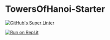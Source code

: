 # TowersOfHanoi-Starter

[![GitHub's Super Linter](https://github.com/Felipe-Affonso047/TowersOfHanoi-Starter/workflows/GitHub's%20Super%20Linter/badge.svg)](https://github.com/Felipe-Affonso047/TowersOfHanoi-Starter/actions)

[![Run on Repl.it](https://repl.it/badge/github/Mr-Coxall/TowersOfHanoi-Starter)](https://repl.it/github/Mr-Coxall/TowersOfHanoi-Starter)
